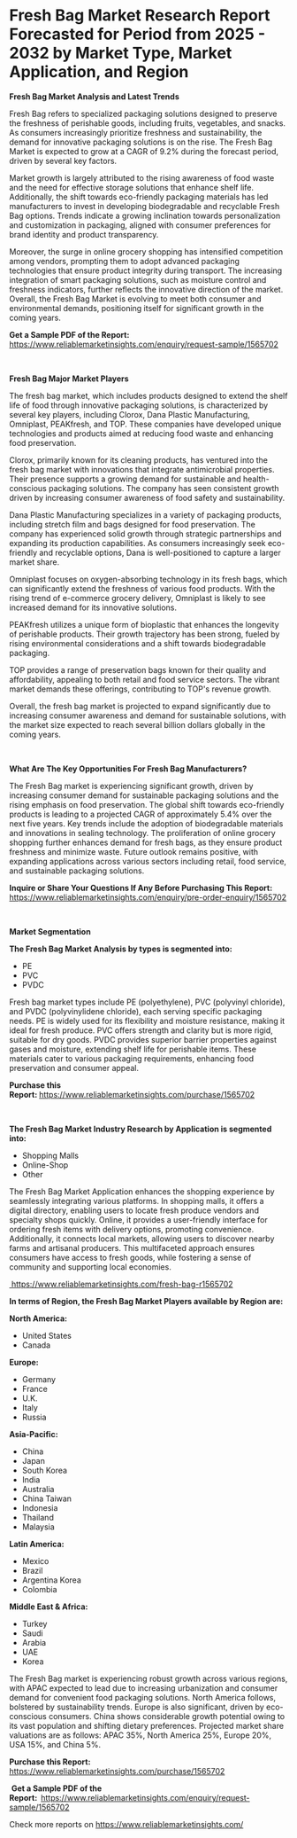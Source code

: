 <p><h1>Fresh Bag Market Research Report Forecasted for Period from 2025 -  2032 by Market Type, Market Application, and Region</h1></p><p><strong>Fresh Bag Market Analysis and Latest Trends</strong></p>
<p><p>Fresh Bag refers to specialized packaging solutions designed to preserve the freshness of perishable goods, including fruits, vegetables, and snacks. As consumers increasingly prioritize freshness and sustainability, the demand for innovative packaging solutions is on the rise. The Fresh Bag Market is expected to grow at a CAGR of 9.2% during the forecast period, driven by several key factors.</p><p>Market growth is largely attributed to the rising awareness of food waste and the need for effective storage solutions that enhance shelf life. Additionally, the shift towards eco-friendly packaging materials has led manufacturers to invest in developing biodegradable and recyclable Fresh Bag options. Trends indicate a growing inclination towards personalization and customization in packaging, aligned with consumer preferences for brand identity and product transparency.</p><p>Moreover, the surge in online grocery shopping has intensified competition among vendors, prompting them to adopt advanced packaging technologies that ensure product integrity during transport. The increasing integration of smart packaging solutions, such as moisture control and freshness indicators, further reflects the innovative direction of the market. Overall, the Fresh Bag Market is evolving to meet both consumer and environmental demands, positioning itself for significant growth in the coming years.</p></p>
<p><strong>Get a Sample PDF of the Report:&nbsp;</strong> <a href="https://www.reliablemarketinsights.com/enquiry/request-sample/1565702?utm_campaign=2647&utm_medium=2&utm_source=Github&utm_content=ia&utm_term=28022025&utm_id=fresh-bag">https://www.reliablemarketinsights.com/enquiry/request-sample/1565702</a></p>
<p>&nbsp;</p>
<p><strong>Fresh Bag Major Market Players</strong></p>
<p><p>The fresh bag market, which includes products designed to extend the shelf life of food through innovative packaging solutions, is characterized by several key players, including Clorox, Dana Plastic Manufacturing, Omniplast, PEAKfresh, and TOP. These companies have developed unique technologies and products aimed at reducing food waste and enhancing food preservation.</p><p>Clorox, primarily known for its cleaning products, has ventured into the fresh bag market with innovations that integrate antimicrobial properties. Their presence supports a growing demand for sustainable and health-conscious packaging solutions. The company has seen consistent growth driven by increasing consumer awareness of food safety and sustainability.</p><p>Dana Plastic Manufacturing specializes in a variety of packaging products, including stretch film and bags designed for food preservation. The company has experienced solid growth through strategic partnerships and expanding its production capabilities. As consumers increasingly seek eco-friendly and recyclable options, Dana is well-positioned to capture a larger market share.</p><p>Omniplast focuses on oxygen-absorbing technology in its fresh bags, which can significantly extend the freshness of various food products. With the rising trend of e-commerce grocery delivery, Omniplast is likely to see increased demand for its innovative solutions.</p><p>PEAKfresh utilizes a unique form of bioplastic that enhances the longevity of perishable products. Their growth trajectory has been strong, fueled by rising environmental considerations and a shift towards biodegradable packaging.</p><p>TOP provides a range of preservation bags known for their quality and affordability, appealing to both retail and food service sectors. The vibrant market demands these offerings, contributing to TOP's revenue growth.</p><p>Overall, the fresh bag market is projected to expand significantly due to increasing consumer awareness and demand for sustainable solutions, with the market size expected to reach several billion dollars globally in the coming years.</p></p>
<p>&nbsp;</p>
<p><strong>What Are The Key Opportunities For Fresh Bag Manufacturers?</strong></p>
<p><p>The Fresh Bag market is experiencing significant growth, driven by increasing consumer demand for sustainable packaging solutions and the rising emphasis on food preservation. The global shift towards eco-friendly products is leading to a projected CAGR of approximately 5.4% over the next five years. Key trends include the adoption of biodegradable materials and innovations in sealing technology. The proliferation of online grocery shopping further enhances demand for fresh bags, as they ensure product freshness and minimize waste. Future outlook remains positive, with expanding applications across various sectors including retail, food service, and sustainable packaging solutions.</p></p>
<p><strong>Inquire or Share Your Questions If Any Before Purchasing This Report:</strong> <a href="https://www.reliablemarketinsights.com/enquiry/pre-order-enquiry/1565702?utm_campaign=2647&utm_medium=2&utm_source=Github&utm_content=ia&utm_term=28022025&utm_id=fresh-bag">https://www.reliablemarketinsights.com/enquiry/pre-order-enquiry/1565702</a></p>
<p>&nbsp;</p>
<p><strong>Market Segmentation</strong></p>
<p><strong>The Fresh Bag Market Analysis by types is segmented into:</strong></p>
<p><ul><li>PE</li><li>PVC</li><li>PVDC</li></ul></p>
<p><p>Fresh bag market types include PE (polyethylene), PVC (polyvinyl chloride), and PVDC (polyvinylidene chloride), each serving specific packaging needs. PE is widely used for its flexibility and moisture resistance, making it ideal for fresh produce. PVC offers strength and clarity but is more rigid, suitable for dry goods. PVDC provides superior barrier properties against gases and moisture, extending shelf life for perishable items. These materials cater to various packaging requirements, enhancing food preservation and consumer appeal.</p></p>
<p><strong>Purchase this Report:&nbsp;</strong><a href="https://www.reliablemarketinsights.com/purchase/1565702?utm_campaign=2647&utm_medium=2&utm_source=Github&utm_content=ia&utm_term=28022025&utm_id=fresh-bag">https://www.reliablemarketinsights.com/purchase/1565702</a></p>
<p>&nbsp;</p>
<p><strong>The Fresh Bag Market Industry Research by Application is segmented into:</strong></p>
<p><ul><li>Shopping Malls</li><li>Online-Shop</li><li>Other</li></ul></p>
<p><p>The Fresh Bag Market Application enhances the shopping experience by seamlessly integrating various platforms. In shopping malls, it offers a digital directory, enabling users to locate fresh produce vendors and specialty shops quickly. Online, it provides a user-friendly interface for ordering fresh items with delivery options, promoting convenience. Additionally, it connects local markets, allowing users to discover nearby farms and artisanal producers. This multifaceted approach ensures consumers have access to fresh goods, while fostering a sense of community and supporting local economies.</p></p>
<p><a href="https://www.reliablemarketinsights.com/fresh-bag-r1565702?utm_campaign=2647&utm_medium=2&utm_source=Github&utm_content=ia&utm_term=28022025&utm_id=fresh-bag">&nbsp;https://www.reliablemarketinsights.com/fresh-bag-r1565702</a></p>
<p><strong>In terms of Region, the Fresh Bag Market Players available by Region are:</strong></p>
<p>
    <p> <strong> North America: </strong>
        <ul>
            <li>United States</li>
            <li>Canada</li>
        </ul>
        </p> 
    <p> <strong> Europe: </strong>
        <ul>
            <li>Germany</li>
            <li>France</li>
            <li>U.K.</li>
            <li>Italy</li>
            <li>Russia</li>
        </ul>
        </p> 
    <p> <strong> Asia-Pacific: </strong>
        <ul>
            <li>China</li>
            <li>Japan</li>
            <li>South Korea</li>
            <li>India</li>
            <li>Australia</li>
            <li>China Taiwan</li>
            <li>Indonesia</li>
            <li>Thailand</li>
            <li>Malaysia</li>
        </ul>
        </p> 
    <p> <strong> Latin America: </strong>
        <ul>
            <li>Mexico</li>
            <li>Brazil</li>
            <li>Argentina Korea</li>
            <li>Colombia</li>
        </ul>
        </p> 
    <p> <strong> Middle East & Africa: </strong>
        <ul>
            <li>Turkey</li>
            <li>Saudi</li>
            <li>Arabia</li>
            <li>UAE</li>
            <li>Korea</li>
        </ul>
    </p>
    </p>
<p><p>The Fresh Bag market is experiencing robust growth across various regions, with APAC expected to lead due to increasing urbanization and consumer demand for convenient food packaging solutions. North America follows, bolstered by sustainability trends. Europe is also significant, driven by eco-conscious consumers. China shows considerable growth potential owing to its vast population and shifting dietary preferences. Projected market share valuations are as follows: APAC 35%, North America 25%, Europe 20%, USA 15%, and China 5%.</p></p>
<p><strong>Purchase this Report: </strong><a href="https://www.reliablemarketinsights.com/purchase/1565702?utm_campaign=2647&utm_medium=2&utm_source=Github&utm_content=ia&utm_term=28022025&utm_id=fresh-bag">https://www.reliablemarketinsights.com/purchase/1565702</a></p>
<p>&nbsp;<strong>Get a Sample PDF of the Report:&nbsp;&nbsp;</strong><a href="https://www.reliablemarketinsights.com/enquiry/request-sample/1565702?utm_campaign=2647&utm_medium=2&utm_source=Github&utm_content=ia&utm_term=28022025&utm_id=fresh-bag">https://www.reliablemarketinsights.com/enquiry/request-sample/1565702</a></p>
<p><strong></strong></p>
<p>Check more reports on <a href="https://www.reliablemarketinsights.com/?utm_campaign=2647&utm_medium=2&utm_source=Github&utm_content=ia&utm_term=28022025&utm_id=fresh-bag">https://www.reliablemarketinsights.com/</a></p>